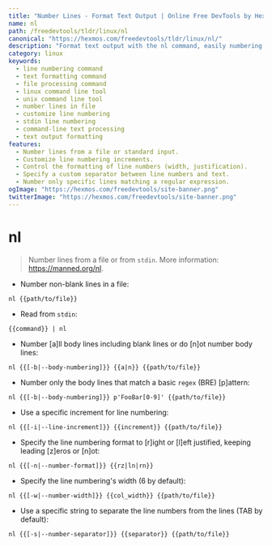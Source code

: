 ```yaml
---
title: "Number Lines - Format Text Output | Online Free DevTools by Hexmos"
name: nl
path: /freedevtools/tldr/linux/nl
canonical: "https://hexmos.com/freedevtools/tldr/linux/nl/"
description: "Format text output with the nl command, easily numbering lines in files or from stdin.  Customize numbering style, increments, separators, and more. Free online tool, no registration required."
category: linux
keywords:
  - line numbering command
  - text formatting command
  - file processing command
  - linux command line tool
  - unix command line tool
  - number lines in file
  - customize line numbering
  - stdin line numbering
  - command-line text processing
  - text output formatting
features:
  - Number lines from a file or standard input.
  - Customize line numbering increments.
  - Control the formatting of line numbers (width, justification).
  - Specify a custom separator between line numbers and text.
  - Number only specific lines matching a regular expression.
ogImage: "https://hexmos.com/freedevtools/site-banner.png"
twitterImage: "https://hexmos.com/freedevtools/site-banner.png"
---
```


# nl

> Number lines from a file or from `stdin`.
> More information: <https://manned.org/nl>.

- Number non-blank lines in a file:

`nl {{path/to/file}}`

- Read from `stdin`:

`{{command}} | nl`

- Number [a]ll body lines including blank lines or do [n]ot number body lines:

`nl {{[-b|--body-numbering]}} {{a|n}} {{path/to/file}}`

- Number only the body lines that match a basic `regex` (BRE) [p]attern:

`nl {{[-b|--body-numbering]}} p'FooBar[0-9]' {{path/to/file}}`

- Use a specific increment for line numbering:

`nl {{[-i|--line-increment]}} {{increment}} {{path/to/file}}`

- Specify the line numbering format to [r]ight or [l]eft justified, keeping leading [z]eros or [n]ot:

`nl {{[-n|--number-format]}} {{rz|ln|rn}}`

- Specify the line numbering's width (6 by default):

`nl {{[-w|--number-width]}} {{col_width}} {{path/to/file}}`

- Use a specific string to separate the line numbers from the lines (TAB by default):

`nl {{[-s|--number-separator]}} {{separator}} {{path/to/file}}`
